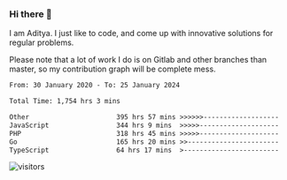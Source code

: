 ### Hi there 👋

I am Aditya. I just like to code, and come up with innovative solutions for regular problems.

Please note that a lot of work I do is on Gitlab and other branches than master, so my contribution graph will be complete mess.

<!--START_SECTION:waka-->

```txt
From: 30 January 2020 - To: 25 January 2024

Total Time: 1,754 hrs 3 mins

Other                      395 hrs 57 mins >>>>>>-------------------   22.57 %
JavaScript                 344 hrs 9 mins  >>>>>--------------------   19.62 %
PHP                        318 hrs 45 mins >>>>>--------------------   18.17 %
Go                         165 hrs 20 mins >>-----------------------   09.43 %
TypeScript                 64 hrs 17 mins  >------------------------   03.67 %
```

<!--END_SECTION:waka-->

![visitors](https://visitor-badge.glitch.me/badge?page_id=BrainBuzzer.visitor-badge&left_color=green&right_color=red)
